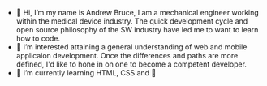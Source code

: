 - 👋 Hi, I’m my name is Andrew Bruce, I am a mechanical engineer working within the medical device industry. The quick development cycle and open source philosophy of the SW industry have led me to want to learn how to code.
- 👀 I’m interested attaining a general understanding of web and mobile applicaion development. Once the differences and paths are more defined, I'd like to hone in on one to become a competent developer.
- 🌱 I’m currently learning HTML, CSS and 🐍 

<!---
Andrew-theBruce/Andrew-theBruce is a ✨ special ✨ repository because its `README.md` (this file) appears on your GitHub profile.
You can click the Preview link to take a look at your changes.
--->

